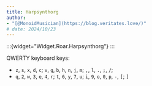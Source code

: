 ```yaml
---
title: Harpsynthorg
author:
- "[@MonoidMusician](https://blog.veritates.love/)"
# date: 2024/10/23
---
```


:::{widget="Widget.Roar.Harpsynthorg"}
:::

QWERTY keyboard keys:

- `z`, `s`, `x`, `d`, `c`; `v`, `g`, `b`, `h`, `n`, `j`, `m`; `,`, `l`, `.`, `;`, `/`;
- `q`, `2`, `w`, `3`, `e`, `4`, `r`; `t`, `6`, `y`, `7`, `u`; `i`, `9`, `o`, `0`, `p`, `-`, `[`; `]`

<!--
tmpImgData = offScreenCtx.getImageData(0, 1, pxPerLine, lines-1);
offScreenCtx.putImageData(tmpImgData, 0, 0);
-->
